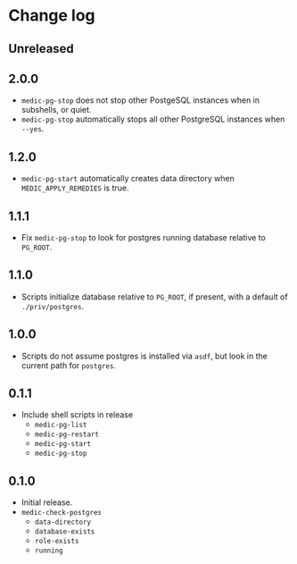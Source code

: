# Change log

## Unreleased

## 2.0.0

- `medic-pg-stop` does not stop other PostgeSQL instances when in
  subshells, or quiet.
- `medic-pg-stop` automatically stops all other PostgreSQL instances
  when `--yes`.

## 1.2.0

- `medic-pg-start` automatically creates data directory when
  `MEDIC_APPLY_REMEDIES` is true.

## 1.1.1

- Fix `medic-pg-stop` to look for postgres running database relative to
  `PG_ROOT`.

## 1.1.0

- Scripts initialize database relative to `PG_ROOT`, if present, with a
  default of `./priv/postgres`.

## 1.0.0

- Scripts do not assume postgres is installed via `asdf`, but look in
  the current path for `postgres`.

## 0.1.1

- Include shell scripts in release
  - `medic-pg-list`
  - `medic-pg-restart`
  - `medic-pg-start`
  - `medic-pg-stop`

## 0.1.0

- Initial release.
- `medic-check-postgres`
  - `data-directory`
  - `database-exists`
  - `role-exists`
  - `running`
